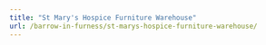 ```yaml
---
title: "St Mary's Hospice Furniture Warehouse"
url: /barrow-in-furness/st-marys-hospice-furniture-warehouse/
---
```

